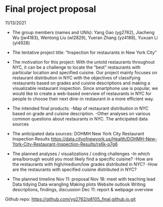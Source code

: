 Final project proposal
================
11/13/2021

-   The group members (names and UNIs): Yang Gao (yg2762), Jiacheng Wu
    (jw4183), Wentong Liu (wl2829), Yueran Zhang (yz4188), Yuxuan Li
    (yl4928)

-   The tentative project title: “Inspection for restaurants in New York
    City”

-   The motivation for this project: With the untold restaurants
    throughout NYC, it can be a challenge to locate the “best”
    restaurants with particular location and specified cuisine. Our
    project mainly focuses on restaurant distribution in NYC with the
    objectives of classifying restaurants based on grades and cuisine
    descriptions and making a visualizable restaurant inspection. Since
    smartphone use is popular, we would like to create a web-based
    overview of restaurants in NYC for people to choose their next
    dine-in restaurant in a more efficient way.

-   The intended final products: -Map of restaurant distribution in NYC
    based on grade and cuisine description. -Other analyses on various
    common questions about restaurants in NYC. The anticipated data
    sources

-   The anticipated data sources: DOHMH New York City Restaurant
    Inspection Results
    <https://data.cityofnewyork.us/Health/DOHMH-New-York-City-Restaurant-Inspection-Results/rs6k-p7g6>

-   The planned analyses / visualizations / coding challenges -In which
    area/borough would you most likely find a specific cuisine? -How are
    the restaurants with high/medium/low grades distributed in NYC? -How
    are the restaurants with specified cuisine distributed in NYC?

-   The planned timeline Nov 11: proposal Nov 18: meet with teaching
    lead Data tidying Data wrangling Making plots Website outlook
    Writing descriptions, findings, discussion Dec 11: report & webpage
    overview

Github repo: <https://github.com/yg2762/p8105_final.github.io.git>
